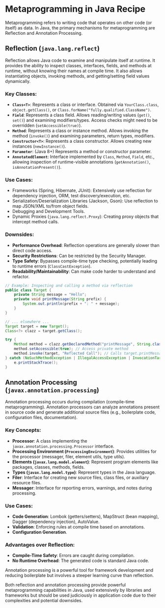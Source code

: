 # Metaprogramming in Java Recipe

Metaprogramming refers to writing code that operates on other code (or itself) as data. In Java, the primary mechanisms for metaprogramming are Reflection and Annotation Processing.

## Reflection (`java.lang.reflect`)

Reflection allows Java code to examine and manipulate itself at runtime. It provides the ability to inspect classes, interfaces, fields, and methods at runtime, without knowing their names at compile time. It also allows instantiating objects, invoking methods, and getting/setting field values dynamically.

### Key Classes:

*   **`Class<T>`**: Represents a class or interface. Obtained via `YourClass.class`, `object.getClass()`, or `Class.forName("fully.qualified.ClassName")`.
*   **`Field`**: Represents a class field. Allows reading/writing values (`get()`, `set()`) and examining modifiers/types. Access checks might need to be overridden (`setAccessible(true)`).
*   **`Method`**: Represents a class or instance method. Allows invoking the method (`invoke()`) and examining parameters, return types, modifiers.
*   **`Constructor<T>`**: Represents a class constructor. Allows creating new instances (`newInstance()`).
*   **`Parameter`**: (Java 8+) Represents a method or constructor parameter.
*   **`AnnotatedElement`**: Interface implemented by `Class`, `Method`, `Field`, etc., allowing inspection of runtime-visible annotations (`getAnnotation()`, `isAnnotationPresent()`).

### Use Cases:

*   Frameworks (Spring, Hibernate, JUnit): Extensively use reflection for dependency injection, ORM, test discovery/execution, etc.
*   Serialization/Deserialization Libraries (Jackson, Gson): Use reflection to map JSON/XML to/from object fields.
*   Debugging and Development Tools.
*   Dynamic Proxies (`java.lang.reflect.Proxy`): Creating proxy objects that intercept method calls.

### Downsides:

*   **Performance Overhead**: Reflection operations are generally slower than direct code access.
*   **Security Restrictions**: Can be restricted by the Security Manager.
*   **Type Safety**: Bypasses compile-time type checking, potentially leading to runtime errors (`ClassCastException`).
*   **Readability/Maintainability**: Can make code harder to understand and refactor.

```java
// Example: Inspecting and calling a method via reflection
public class Target {
    private String message = "Hello";
    private void printMessage(String prefix) {
        System.out.println(prefix + ": " + message);
    }
}

// ... elsewhere ...
Target target = new Target();
Class<?> clazz = target.getClass();

try {
    Method method = clazz.getDeclaredMethod("printMessage", String.class);
    method.setAccessible(true); // Access private method
    method.invoke(target, "Reflected Call"); // Calls target.printMessage("Reflected Call")
} catch (NoSuchMethodException | IllegalAccessException | InvocationTargetException e) {
    e.printStackTrace();
}
```

## Annotation Processing (`javax.annotation.processing`)

Annotation processing occurs during compilation (compile-time metaprogramming). Annotation processors can analyze annotations present in source code and generate additional source files (e.g., boilerplate code, configuration files, documentation).

### Key Concepts:

*   **Processor**: A class implementing the `javax.annotation.processing.Processor` interface.
*   **Processing Environment (`ProcessingEnvironment`)**: Provides utilities for the processor (messager, filer, element utils, type utils).
*   **Elements (`javax.lang.model.element`)**: Represent program elements like packages, classes, methods, fields.
*   **Types (`javax.lang.model.type`)**: Represent types in the Java language.
*   **Filer**: Interface for creating new source files, class files, or auxiliary resource files.
*   **Messager**: Interface for reporting errors, warnings, and notes during processing.

### Use Cases:

*   **Code Generation**: Lombok (getters/setters), MapStruct (bean mapping), Dagger (dependency injection), AutoValue.
*   **Validation**: Enforcing rules at compile time based on annotations.
*   **Configuration Generation**.

### Advantages over Reflection:

*   **Compile-Time Safety**: Errors are caught during compilation.
*   **No Runtime Overhead**: The generated code is standard Java code.

Annotation processing is a powerful tool for framework development and reducing boilerplate but involves a steeper learning curve than reflection.

Both reflection and annotation processing provide powerful metaprogramming capabilities in Java, used extensively by libraries and frameworks but should be used judiciously in application code due to their complexities and potential downsides. 